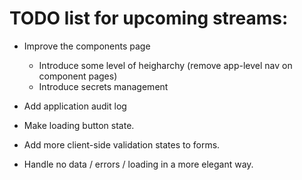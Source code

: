 # TODO list for upcoming streams:


- Improve the components page
    - Introduce some level of heigharchy (remove app-level nav on component pages)
    - Introduce secrets management
- Add application audit log


- Make loading button state.
- Add more client-side validation states to forms.
- Handle no data / errors / loading in a more elegant way.
